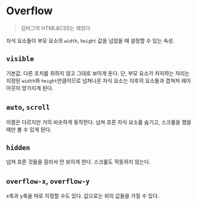 # Overflow

> 김버그의 HTML&CSS는 재밌다

자식 요소들이 부모 요소의 `width`, `height` 값을 넘었을 때 설정할 수 있는 속성.

## `visible`

기본값. 다른 조치를 취하지 않고 그대로 보이게 둔다. 단, 부모 요소가 차지하는 자리는 지정된 `width`와 `height`만큼이므로 넘쳐나온 자식 요소는 이후의 요소들과 겹쳐져 레이아웃이 망가지게 된다.

## `auto`, `scroll`

이름은 다르지만 거의 비슷하게 동작한다. 넘쳐 흐른 자식 요소를 숨기고, 스크롤을 했을 때만 볼 수 있게 된다.

## `hidden`

넘쳐 흐른 것들을 잘라서 안 보이게 한다. 스크롤도 작동하지 않는다.

## `overflow-x`, `overflow-y`

x축과 y축을 따로 지정할 수도 있다. 값으로는 위의 값들을 가질 수 있다.
